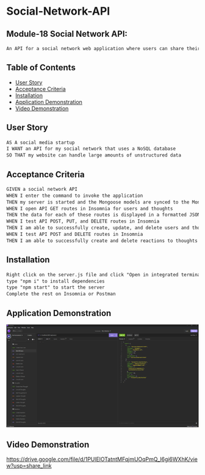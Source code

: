 # Social-Network-API

## Module-18 Social Network API:
```md
An API for a social network web application where users can share their thoughts, react to friends’ thoughts, and create a friend list. 
```

## Table of Contents

 * [User Story](#user-story)
 * [Acceptance Criteria](#acceptance-criteria)
 * [Installation](#installation)
 * [Application Demonstration](#application-demonstration)
 * [Video Demonstration](#video-demonstration)

## User Story

```md
AS A social media startup
I WANT an API for my social network that uses a NoSQL database
SO THAT my website can handle large amounts of unstructured data
```

## Acceptance Criteria

```md
GIVEN a social network API
WHEN I enter the command to invoke the application
THEN my server is started and the Mongoose models are synced to the MongoDB database
WHEN I open API GET routes in Insomnia for users and thoughts
THEN the data for each of these routes is displayed in a formatted JSON
WHEN I test API POST, PUT, and DELETE routes in Insomnia
THEN I am able to successfully create, update, and delete users and thoughts in my database
WHEN I test API POST and DELETE routes in Insomnia
THEN I am able to successfully create and delete reactions to thoughts and add and remove friends to a user’s friend list
```
## Installation

```md
Right click on the server.js file and click "Open in integrated terminal" 
type "npm i" to install dependencies
type "npm start" to start the server
Complete the rest on Insomnia or Postman
```

## Application Demonstration

![](./assets/demo.png)

## Video Demonstration

https://drive.google.com/file/d/1PUlElOTatntMFqjmUOqPmQ_l6gi6WXhK/view?usp=share_link